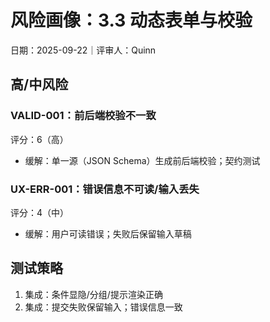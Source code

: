 # 风险画像：3.3 动态表单与校验

日期：2025-09-22｜评审人：Quinn

## 高/中风险

### VALID-001：前后端校验不一致
评分：6（高）
- 缓解：单一源（JSON Schema）生成前后端校验；契约测试

### UX-ERR-001：错误信息不可读/输入丢失
评分：4（中）
- 缓解：用户可读错误；失败后保留输入草稿

## 测试策略

1. 集成：条件显隐/分组/提示渲染正确
2. 集成：提交失败保留输入；错误信息一致
